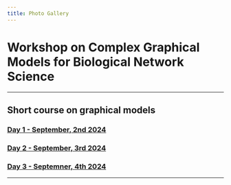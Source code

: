 ```yaml
---
title: Photo Gallery
---
```


# Workshop on Complex Graphical Models for Biological Network Science
---

## Short course on graphical models 

### [Day 1 - September, 2nd 2024](https://myalbum.com/album/hH78KuW45y3K5A/?invite=bd0f4955-2836-4b37-80d6-e9a082ef8408)

### [Day 2 - September, 3rd 2024](https://myalbum.com/album/H7ZnhPuS8hoRsc/?invite=ab6431ea-1048-4979-9fe3-63b9e40a5b0e)

### [Day 3 - Septemner, 4th 2024](https://myalbum.com/album/ZFJr2tJ83j9VkK/?invite=d8dff0d8-8d0e-4efe-8737-e391d72e5478)

---